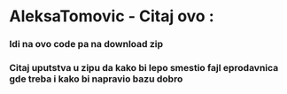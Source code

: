 # AleksaTomovic - Citaj ovo :
### Idi na ovo code pa na download zip
### Citaj uputstva u zipu da kako bi lepo smestio fajl eprodavnica gde treba i kako bi napravio bazu dobro
